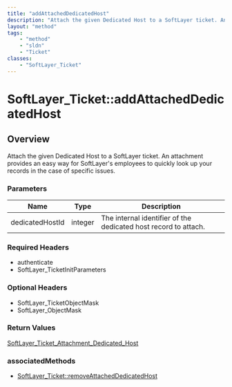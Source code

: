 ```yaml
---
title: "addAttachedDedicatedHost"
description: "Attach the given Dedicated Host to a SoftLayer ticket. An attachment provides an easy way for SoftLayer's employees to q... "
layout: "method"
tags:
    - "method"
    - "sldn"
    - "Ticket"
classes:
    - "SoftLayer_Ticket"
---
```

# SoftLayer_Ticket::addAttachedDedicatedHost
## Overview 
Attach the given Dedicated Host to a SoftLayer ticket. An attachment provides an easy way for SoftLayer's employees to quickly look up your records in the case of specific issues. 

### Parameters 
|Name | Type | Description |
| --- | --- | --- |
|dedicatedHostId| integer| The internal identifier of the dedicated host record to attach.|


### Required Headers
* authenticate
* SoftLayer_TicketInitParameters

### Optional Headers
* SoftLayer_TicketObjectMask
* SoftLayer_ObjectMask

### Return Values
<a href='/reference/datatypes/SoftLayer_Ticket_Attachment_Dedicated_Host'>SoftLayer_Ticket_Attachment_Dedicated_Host </a>


### associatedMethods

*  [SoftLayer_Ticket::removeAttachedDedicatedHost](/reference/services/SoftLayer_Ticket/removeAttachedDedicatedHost )

